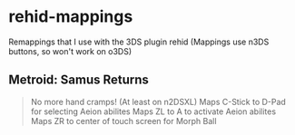 # rehid-mappings
Remappings that I use with the 3DS plugin rehid (Mappings use n3DS buttons, so won't work on o3DS)

## Metroid: Samus Returns
> No more hand cramps! (At least on n2DSXL)
Maps C-Stick to D-Pad for selecting Aeion abilites
Maps ZL to A to activate Aeion abilites
Maps ZR to center of touch screen for Morph Ball

## 

## 

## 

## 

## 